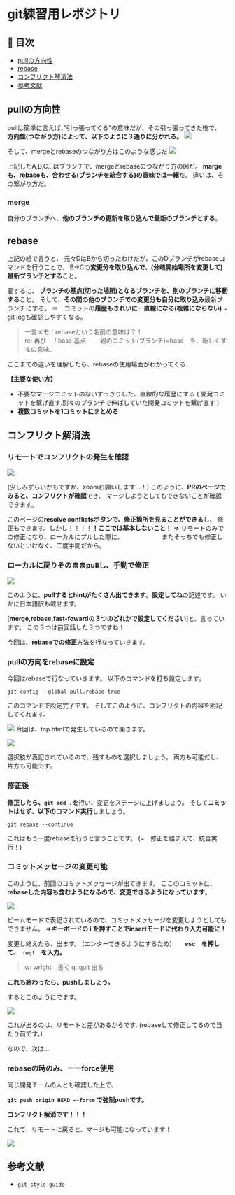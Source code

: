 # git練習用レポジトリ

## 🚩 目次

- [pullの方向性](#pullの方向性)
- [rebase](#rebase)
- [コンフリクト解消法](#コンフリクト解消法)
- [参考文献](#参考文献)

## pullの方向性

pullは簡単に言えば、”引っ張ってくる”の意味だが、その引っ張ってきた後で、
**方向性(つながり方)によって、以下のように３通りに分かれる。**
![](https://storage.googleapis.com/zenn-user-upload/dee6fa8b1b17-20230224.jpg)

そして、mergeとrebaseのつながり方はこのような感じだ
![](https://storage.googleapis.com/zenn-user-upload/c04110126a0f-20230224.jpg)

上記したA,B,C…はブランチで、mergeとrebaseのつながり方の図だ。
**margeも、rebaseも、合わせる(ブランチを統合する)の意味では一緒**だ。
違いは、その繋がり方だ。

### merge

自分のブランチへ、**他のブランチの更新を取り込んで最新のブランチとする**。

## rebase

上記の絵で言うと、
元々DはBから切ったわけだが、このDブランチがrebaseコマンドを行うことで、
B->Cの**変更分を取り込んで、(分岐開始場所を変更して)最新ブランチとする**こと。

要するに、
**ブランチの基点(切った場所)となるブランチを、別のブランチに移動する**こと。
そして、**その間の他のブランチでの変更分も自分に取り込み**最新ブランチにする。
＝　コミットの**履歴もきれいに一直線になる(複雑にならない)**
= git logも確認しやすくなる。

> 一言メモ：rebaseという名前の意味は？！<br>
> re: 再び 　/  base:基点　　
> 親のコミット(ブランチ)=base　を、新しくするの意味。

ここまでの違いを理解したら、rebaseの使用場面がわかってくる.

**【主要な使い方】**

- 不要なマージコミットのないすっきりした、直線的な履歴にする
( 開発コミットを繋げ直す.別々のブランチで伸ばしていた開発コミットを繋げ直す )
- **複数コミットを1コミットにまとめる**

## コンフリクト解消法

### リモートでコンフリクトの発生を確認

![](https://storage.googleapis.com/zenn-user-upload/281c786d6228-20230225.jpg)

(少しみずらいかもですが、zoomお願いします…！)
このように、**PRのページでみると、コンフリクトが確認**でき、
マージしようとしてもできないことが確認できます。

このページの**resolve conflictsボタンで、修正箇所を見ることができる**し、
修正もできます。しかし！！！！**！ここでは基本しないこと！**
=> リモートのみでの修正になり、ローカルにプルした際に、
　　　　　　またそっちでも修正しないといけなく、二度手間だから。

### ローカルに戻りそのままpullし、手動で修正

![](https://storage.googleapis.com/zenn-user-upload/da9438d0af7e-20230225.jpg)

このように、**pullするとhintがたくさん出てきます**。**設定してね**の記述です。
いかに日本語訳も載せます。

[**merge,rebase,fast-fowardの３つのどれかで設定してください**]と、言っています。
この３つは前回話した３つですね！

今回は、**rebaseでの修正**方法を行なっていきます。

### pullの方向をrebaseに設定

今回はrebaseで行なっていきます。
以下のコマンドを打ち設定します。

`git config --global pull.rebase true`

このコマンドで設定完了です。
そしてこのように、コンフリクトの内容を明記してくれます。

![](https://storage.googleapis.com/zenn-user-upload/8f45d4c3f273-20230225.png)
今回は、top.htmlで発生しているので開きます。

![](https://storage.googleapis.com/zenn-user-upload/2c1f3f3d9117-20230225.png)

選択肢が表記されているので、残すものを選択しましょう。
両方も可能だし、片方も可能です。

### 修正後

**修正したら、`git add .`を**行い、変更をステージに上げましょう。
そして**コミットはせず、以下のコマンド実行**しましょう。

`git rebase --continue`

これはもう一度rebaseを行うと言うことです。
(=　修正を踏まえて、統合実行！)

### コミットメッセージの変更可能

このように、前回のコミットメッセージが出てきます。
ここのコミットに、**rebaseした内容も含むようになるので、変更できるようになっています**。

![](https://storage.googleapis.com/zenn-user-upload/d8e4a4175268-20230225.jpg)

ビームモードで表記されているので、コミットメッセージを変更しようとしてもできません。
=>**キーボードの i を押すことでinsertモードに代わり入力可能に！**

変更し終えたら、出ます。
(エンターできるようにするため）　　**esc　を押して、　`:wq!`　を入力。**
> w: wright　書く
> q: quit 出る

**これも終わったら、pushしましょう。**

するとこのようにでます。

![](https://storage.googleapis.com/zenn-user-upload/db42b39f1fd5-20230225.png)

これが出るのは、リモートと差があるからです.
(rebaseして修正してるので当たり前です。)

なので、次は…

### rebaseの時のみ、ーーforce使用

同じ開発チームの人とも確認した上で、

**`git push origin HEAD --force` で強制pushです。**

**コンフリクト解消です！！！**

これで、リモートに戻ると、マージも可能になっています！

![](https://storage.googleapis.com/zenn-user-upload/030678a957d3-20230225.png)

## 参考文献

- [`git style guide`](<https://github.com/objectx/git-style-guide#%E3%83%96%E3%83%A9%E3%83%B3%E3%83%81>)
